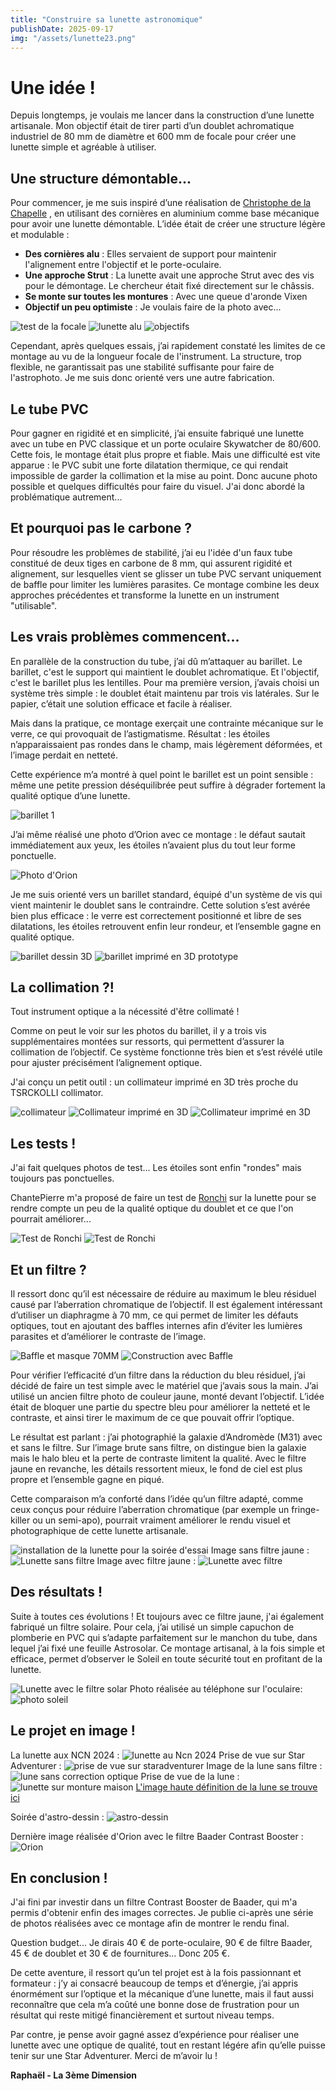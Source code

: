 ```yaml
---
title: "Construire sa lunette astronomique"
publishDate: 2025-09-17
img: "/assets/lunette23.png"
---
```


# Une idée !

Depuis longtemps, je voulais me lancer dans la construction d’une lunette artisanale. Mon objectif était de tirer parti d’un doublet achromatique industriel de 80 mm de diamètre et 600 mm de focale pour créer une lunette simple et agréable à utiliser.

## Une structure démontable...

Pour commencer, je me suis inspiré d’une réalisation de  [Christophe de la Chapelle](https://www.youtube.com/watch?v=lrGlOm_PigI&list=PLTonx1qVxeimXi5Ys_-bxtJpnygCTjmWp&index=18)
, en utilisant des cornières en aluminium comme base mécanique pour avoir une lunette démontable.
L’idée était de créer une structure légère et modulable :



- **Des cornières alu** : Elles servaient de support pour maintenir l'alignement entre l'objectif et le porte-oculaire.
- **Une approche Strut** : La lunette avait une approche Strut avec des vis pour le démontage.
Le chercheur était fixé directement sur le châssis.
- **Se monte sur toutes les montures** : Avec une queue d'aronde Vixen
- **Objectif un peu optimiste** : Je voulais faire de la photo avec...

![test de la focale](/assets/lunette18.png)
![lunette alu](/assets/lunette.png)
![objectifs](/assets/lunetteobjectif.png)


Cependant, après quelques essais, j’ai rapidement constaté les limites de ce montage au vu de la longueur focale de l'instrument. La structure, trop flexible, ne garantissait pas une stabilité suffisante pour faire de l'astrophoto. Je me suis donc orienté vers une autre fabrication.

## Le tube PVC

Pour gagner en rigidité et en simplicité, j’ai ensuite fabriqué une lunette avec un tube en PVC classique et un porte oculaire Skywatcher de 80/600. Cette fois, le montage était plus propre et fiable.
Mais une difficulté est vite apparue : le PVC subit une forte dilatation thermique, ce qui rendait impossible de garder la collimation et la mise au point. Donc aucune photo possible et quelques difficultés pour faire du visuel. J'ai donc abordé la problématique autrement...

## Et pourquoi pas le carbone ?

Pour résoudre les problèmes de stabilité, j’ai eu l'idée d'un faux tube constitué de deux tiges en carbone de 8 mm, qui assurent rigidité et alignement, sur lesquelles vient se glisser un tube PVC servant uniquement de baffle pour limiter les lumières parasites. Ce montage combine les deux approches précédentes et transforme la lunette en un instrument "utilisable".

## Les vrais problèmes commencent...

En parallèle de la construction du tube, j’ai dû m’attaquer au barillet.
Le barillet, c'est le support qui maintient le doublet achromatique. Et l'objectif, c'est le barillet plus les lentilles.
Pour ma première version, j’avais choisi un système très simple : le doublet était maintenu par trois vis latérales. Sur le papier, c’était une solution efficace et facile à réaliser.

Mais dans la pratique, ce montage exerçait une contrainte mécanique sur le verre, ce qui provoquait de l’astigmatisme. Résultat : les étoiles n’apparaissaient pas rondes dans le champ, mais légèrement déformées, et l’image perdait en netteté.

Cette expérience m’a montré à quel point le barillet est un point sensible : même une petite pression déséquilibrée peut suffire à dégrader fortement la qualité optique d’une lunette.

![barillet 1](/assets/lunettebarillet1.png)

J’ai même réalisé une photo d’Orion avec ce montage : le défaut sautait immédiatement aux yeux, les étoiles n’avaient plus du tout leur forme ponctuelle.

![Photo d'Orion ](/assets/lunetteorionv1.png)

Je me suis orienté vers un barillet standard, équipé d'un système de vis qui vient maintenir le doublet sans le contraindre. Cette solution s’est avérée bien plus efficace : le verre est correctement positionné et libre de ses dilatations, les étoiles retrouvent enfin leur rondeur, et l’ensemble gagne en qualité optique.

![barillet dessin 3D](/assets/lunettebarillet3.jpg)
![barillet imprimé en 3D prototype](/assets/lunettebarillet2.jpg)

## La collimation ?!

Tout instrument optique a la nécessité d'être collimaté !

Comme on peut le voir sur les photos du barillet, il y a trois vis supplémentaires montées sur ressorts, qui permettent d’assurer la collimation de l’objectif. Ce système fonctionne très bien et s’est révélé utile pour ajuster précisément l’alignement optique.

J'ai conçu un petit outil : un collimateur imprimé en 3D très proche du TSRCKOLLI collimator.

![collimateur](/assets/collimateur1.jpg)
![Collimateur imprimé en 3D](/assets/Collim2.png)
![Collimateur imprimé en 3D](/assets/collim1.png)

## Les tests !

J'ai fait quelques photos de test... Les étoiles sont enfin "rondes" mais toujours pas ponctuelles. 

ChantePierre m'a proposé de faire un test de [Ronchi](https://www.grattavetro.it/introduzione-al-test-di-ronchi/?lang=fr) sur la lunette pour se rendre compte un peu de la qualité optique du doublet et ce que l'on pourrait améliorer... 

![Test de Ronchi](/assets/lunette12.jpg)
![Test de Ronchi](/assets/lunette11.jpg)

## Et un filtre ?

Il ressort donc qu’il est nécessaire de réduire au maximum le bleu résiduel causé par l’aberration chromatique de l’objectif. Il est également intéressant d’utiliser un diaphragme à 70 mm, ce qui permet de limiter les défauts optiques, tout en ajoutant des baffles internes afin d’éviter les lumières parasites et d’améliorer le contraste de l’image.

![Baffle et masque 70MM](/assets/lunette22.png)
![Construction avec Baffle](/assets/lunette21.png)

Pour vérifier l’efficacité d’un filtre dans la réduction du bleu résiduel, j’ai décidé de faire un test simple avec le matériel que j’avais sous la main. J’ai utilisé un ancien filtre photo de couleur jaune, monté devant l’objectif. L’idée était de bloquer une partie du spectre bleu pour améliorer la netteté et le contraste, et ainsi tirer le maximum de ce que pouvait offrir l’optique.

Le résultat est parlant : j’ai photographié la galaxie d’Andromède (M31) avec et sans le filtre. Sur l’image brute sans filtre, on distingue bien la galaxie mais le halo bleu et la perte de contraste limitent la qualité. Avec le filtre jaune en revanche, les détails ressortent mieux, le fond de ciel est plus propre et l’ensemble gagne en piqué.

Cette comparaison m’a conforté dans l’idée qu’un filtre adapté, comme ceux conçus pour réduire l’aberration chromatique (par exemple un fringe-killer ou un semi-apo), pourrait vraiment améliorer le rendu visuel et photographique de cette lunette artisanale.

![installation de la lunette pour la soirée d'essai](/assets/lunette14.jpg)
Image sans filtre jaune :
![Lunette sans filtre](/assets/lunette16sansfiltre.jpg)
Image avec filtre jaune : 
![Lunette avec filtre](/assets/lunetteavecfiltrejaune.jpg)

## Des résultats !
Suite à toutes ces évolutions ! Et toujours avec ce filtre jaune, j'ai également fabriqué un filtre solaire. Pour cela, j’ai utilisé un simple capuchon de plomberie en PVC qui s’adapte parfaitement sur le manchon du tube, dans lequel j’ai fixé une feuille Astrosolar. Ce montage artisanal, à la fois simple et efficace, permet d’observer le Soleil en toute sécurité tout en profitant de la lunette.

![Lunette avec le filtre solar](/assets/lunettesolaire2.jpg)
Photo réalisée au téléphone sur l'oculaire:
![photo soleil](/assets/lunettesolaire.jpg)

## Le projet en image !
La lunette aux NCN 2024 :
![lunette au Ncn 2024](/assets/lunettencn.JPG)
Prise de vue sur Star Adventurer :
![prise de vue sur staradventurer](/assets/lunette18.jpg)
Image de la lune sans filtre :
![lune sans correction optique](/assets/lunelunettev2.jpg)
Prise de vue de la lune :
![lunette sur monture maison](/assets/lunette15.jpg)
 [L'image haute définition de la lune se trouve ici](https://app.astrobin.com/u/AstroMome?i=te6haa#gallery)

Soirée d'astro-dessin :
![astro-dessin](/assets/lunette9.jpg)

Dernière image réalisée d'Orion avec le filtre Baader Contrast Booster :
![Orion](/assets/lunetteorionfinal.jpg)

## En conclusion !

J'ai fini par investir dans un filtre Contrast Booster de Baader, qui m'a permis d'obtenir enfin des images correctes. Je publie ci-après une série de photos réalisées avec ce montage afin de montrer le rendu final. 

Question budget... Je dirais 40 € de porte-oculaire, 90 € de filtre Baader, 45 € de doublet et 30 € de fournitures... Donc 205 €. 

De cette aventure, il ressort qu’un tel projet est à la fois passionnant et formateur : j’y ai consacré beaucoup de temps et d’énergie, j’ai appris énormément sur l’optique et la mécanique d’une lunette, mais il faut aussi reconnaître que cela m’a coûté une bonne dose de frustration pour un résultat qui reste mitigé financièrement et surtout niveau temps.

Par contre, je pense avoir gagné assez d’expérience pour réaliser une lunette avec une optique de qualité, tout en restant légére afin qu’elle puisse tenir sur une Star Adventurer. Merci de m’avoir lu !


**Raphaël - La 3ème Dimension**